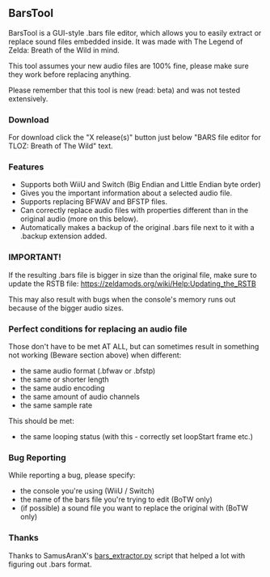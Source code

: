## BarsTool

BarsTool is a GUI-style .bars file editor, which allows you to easily extract or replace sound files embedded inside.
It was made with The Legend of Zelda: Breath of the Wild in mind.

This tool assumes your new audio files are 100% fine, please make sure they work before replacing anything.

Please remember that this tool is new (read: beta) and was not tested extensively.

### Download

For download click the "X release(s)" button just below "BARS file editor for TLOZ: Breath of The Wild" text.

### Features

- Supports both WiiU and Switch (Big Endian and Little Endian byte order)
- Gives you the important information about a selected audio file.
- Supports replacing BFWAV and BFSTP files.
- Can correctly replace audio files with properties different than in the original audio (more on this below).
- Automatically makes a backup of the original .bars file next to it with a .backup extension added.

### IMPORTANT!

If the resulting .bars file is bigger in size than the original file, make sure to update the RSTB file:
https://zeldamods.org/wiki/Help:Updating_the_RSTB

This may also result with bugs when the console's memory runs out because of the bigger audio sizes.

### Perfect conditions for replacing an audio file

Those don't have to be met AT ALL, but can sometimes result in something not working (Beware section above) when different:
- the same audio format (.bfwav or .bfstp)
- the same or shorter length
- the same audio encoding
- the same amount of audio channels
- the same sample rate

This should be met:
- the same looping status (with this - correctly set loopStart frame etc.)

### Bug Reporting

While reporting a bug, please specify:
- the console you're using (WiiU / Switch)
- the name of the bars file you're trying to edit (BoTW only)
- (if possible) a sound file you want to replace the original with (BoTW only)

### Thanks

Thanks to SamusAranX's [bars_extractor.py](https://gist.github.com/SamusAranX/6eb8b6fd1777b17afc3107a979c2409a) script that helped a lot with figuring out .bars format.
